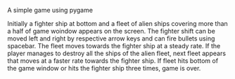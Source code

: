 A simple game using pygame

Initially a fighter ship at bottom and a fleet of alien ships covering more than a half of game woindow appears on the screen. 
The fighter shift can be moved left and right by respective arrow keys and can fire bullets using spacebar. The fleet moves towards the fighter ship at a steady rate. 
If the player manages to destroy all the ships of the alien fleet, next fleet appears that moves at a faster rate towards the fighter ship.
If fleet hits bottom of the game window or hits the fighter ship three times, game is over.
